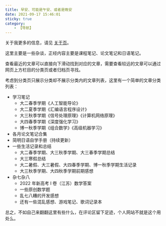 ```yaml
---
title: 早安、可能是午安、或者是晚安
date: 2021-09-17 15:46:01
sticky: true
category:
    - 【导航】
---
```


关于我更多的信息，请见 [关于页](/about)。

这里主要是一些杂谈，正经内容主要是课程笔记、论文笔记和日语笔记。

查看最近的文章可以直接向下滑动找到对应的文章，需要查看较远的文章可以通过网页上方栏目的分类页或者归档页寻找。

考虑到分类页只展示分类却不展示分类内的文章列表，这里有一个简单的文章分类列表：

- 学习笔记
    - 大二春季学期《人工智能导论》
    - 大二夏季学期《汇编语言程序设计》
    - 大三秋季学期《信号处理原理》《计算机网络原理》
    - 大四春季学期《深度强化学习》
    - 博一秋季学期《组合数学》《高级机器学习》
- 各月论文笔记合集
- 简明日语自学手册（持续更新）
- 一些生活记录和总结
    - 大二春季学期、大三秋季学期、大三春季学期总结
    - 大三寒假总结
    - 大二暑假、大三暑假、大四春季学期、博一秋季学期生活记录
    - 大三秋季学期、大四秋季学期前期感想
- 杂七杂八
    - 2022 年新高考 I 卷（江苏）数学答案
    - 一些原创数学题
    - 乱七八糟的开发感想
    - 还有一些混乱感想、游戏笔记、歌词记录本

总之，不如自己来翻翻这里有些什么，在评论区留下足迹，个人网站不就是这个用处么。